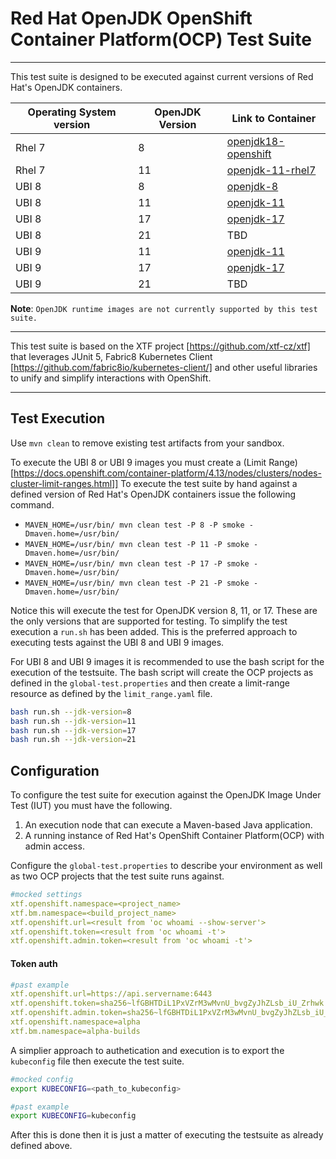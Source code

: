 # Red Hat OpenJDK OpenShift Container Platform(OCP) Test Suite
***
This test suite is designed to be executed against current versions of Red Hat's OpenJDK containers. 

| Operating System version | OpenJDK Version | Link to Container                                                                                                                    |
|--------------------------|-----------------|--------------------------------------------------------------------------------------------------------------------------------------|
| Rhel 7                   | 8               | [openjdk18-openshift](https://catalog.redhat.com/software/containers/redhat-openjdk-18/openjdk18-openshift/58ada5701fbe981673cd6b10) |
| Rhel 7                   | 11              | [openjdk-11-rhel7](https://catalog.redhat.com/software/containers/openjdk/openjdk-11-rhel7/5bf57185dd19c775cddc4ce5)                 |
| UBI 8                    | 8               | [openjdk-8](https://catalog.redhat.com/software/containers/ubi8/openjdk-8/5dd6a48dbed8bd164a09589a)                                  |
| UBI 8                    | 11              | [openjdk-11](https://catalog.redhat.com/software/containers/ubi8/openjdk-11/5dd6a4b45a13461646f677f4)                                |
| UBI 8                    | 17              | [openjdk-17](https://catalog.redhat.com/software/containers/ubi8/openjdk-17/618bdbf34ae3739687568813)                                |
| UBI 8                    | 21              | TBD                                                                                                                                  | 
| UBI 9                    | 11              | [openjdk-11](https://catalog.redhat.com/software/containers/ubi9/openjdk-11/61ee7bafed74b2ffb22b07ab)                                |
| UBI 9                    | 17              | [openjdk-17](https://catalog.redhat.com/software/containers/ubi9/openjdk-17/61ee7c26ed74b2ffb22b07f6)                                |
| UBI 9                    | 21              | TBD                                                                                                                                  |
**Note**: `OpenJDK runtime images are not currently supported by this test suite.` 

***


This test suite is based on the XTF project [https://github.com/xtf-cz/xtf] that leverages JUnit 5, Fabric8 Kubernetes Client [https://github.com/fabric8io/kubernetes-client/] and other useful libraries to unify and simplify interactions with OpenShift.


****

## Test Execution

Use `mvn clean` to remove existing test artifacts from your sandbox.

To execute the UBI 8 or UBI 9 images you must create a (Limit Range) [https://docs.openshift.com/container-platform/4.13/nodes/clusters/nodes-cluster-limit-ranges.html]]
To execute the test suite by hand against a defined version of Red Hat's OpenJDK containers issue the following command.

* `MAVEN_HOME=/usr/bin/ mvn clean test -P 8 -P smoke -Dmaven.home=/usr/bin/`
* `MAVEN_HOME=/usr/bin/ mvn clean test -P 11 -P smoke -Dmaven.home=/usr/bin/`
* `MAVEN_HOME=/usr/bin/ mvn clean test -P 17 -P smoke -Dmaven.home=/usr/bin/`
* `MAVEN_HOME=/usr/bin/ mvn clean test -P 21 -P smoke -Dmaven.home=/usr/bin/`

Notice this will execute the test for OpenJDK version 8, 11, or 17. These are the only versions that are supported for testing. To simplify the test execution a `run.sh` has been added. This is the preferred approach to executing tests against the UBI 8 and UBI 9 images. 

For UBI 8 and UBI 9 images it is recommended to use the bash script for the execution of the testsuite. The bash script will create the OCP projects as defined in the `global-test.properties` and then create a limit-range resource as defined by the `limit_range.yaml` file.
```bash
bash run.sh --jdk-version=8
bash run.sh --jdk-version=11
bash run.sh --jdk-version=17
bash run.sh --jdk-version=21
```

## Configuration
To configure the test suite for execution against the OpenJDK Image Under Test (IUT) you must have the following.
1. An execution node that can execute a Maven-based Java application.
2. A running instance of Red Hat's OpenShift Container Platform(OCP) with admin access.

Configure the `global-test.properties` to describe your environment as well as two OCP projects that the test suite runs against. 

```yaml
#mocked settings
xtf.openshift.namespace=<project_name>
xtf.bm.namespace=<build_project_name>
xtf.openshift.url=<result from 'oc whoami --show-server'>
xtf.openshift.token=<result from 'oc whoami -t'>
xtf.openshift.admin.token=<result from 'oc whoami -t'>
```

#### Token auth
``` yaml
#past example 
xtf.openshift.url=https://api.servername:6443
xtf.openshift.token=sha256~lfGBHTDiL1PxVZrM3wMvnU_bvgZyJhZLsb_iU_Zrhwk
xtf.openshift.admin.token=sha256~lfGBHTDiL1PxVZrM3wMvnU_bvgZyJhZLsb_iU_Zrhwk
xtf.openshift.namespace=alpha
xtf.bm.namespace=alpha-builds

```

A simplier approach to authetication and execution is to export the `kubeconfig` file then execute the test suite.
``` bash 
#mocked config 
export KUBECONFIG=<path_to_kubeconfig>
```

``` bash 
#past example
export KUBECONFIG=kubeconfig
```

After this is done then it is just a matter of executing the testsuite as already defined above.

